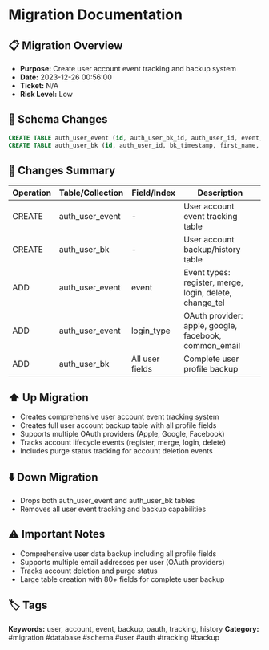 # Migration Documentation

## 📋 Migration Overview
- **Purpose:** Create user account event tracking and backup system
- **Date:** 2023-12-26 00:56:00
- **Ticket:** N/A
- **Risk Level:** Low

## 🔧 Schema Changes
```sql
CREATE TABLE auth_user_event (id, auth_user_bk_id, auth_user_id, event, login_type, purge_status, created_at, updated_at);
CREATE TABLE auth_user_bk (id, auth_user_id, bk_timestamp, first_name, last_name, email, common_email, google_email, facebook_email, apple_email, ...);
```

## 📝 Changes Summary
| Operation | Table/Collection | Field/Index | Description |
|-----------|-----------------|-------------|-------------|
| CREATE | auth_user_event | - | User account event tracking table |
| CREATE | auth_user_bk | - | User account backup/history table |
| ADD | auth_user_event | event | Event types: register, merge, login, delete, change_tel |
| ADD | auth_user_event | login_type | OAuth provider: apple, google, facebook, common_email |
| ADD | auth_user_bk | All user fields | Complete user profile backup |

## ⬆️ Up Migration
- Creates comprehensive user account event tracking system
- Creates full user account backup table with all profile fields
- Supports multiple OAuth providers (Apple, Google, Facebook)
- Tracks account lifecycle events (register, merge, login, delete)
- Includes purge status tracking for account deletion events

## ⬇️ Down Migration
- Drops both auth_user_event and auth_user_bk tables
- Removes all user event tracking and backup capabilities

## ⚠️ Important Notes
- Comprehensive user data backup including all profile fields
- Supports multiple email addresses per user (OAuth providers)
- Tracks account deletion and purge status
- Large table creation with 80+ fields for complete user backup

## 🏷️ Tags
**Keywords:** user, account, event, backup, oauth, tracking, history
**Category:** #migration #database #schema #user #auth #tracking #backup